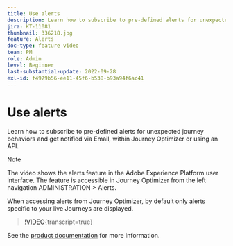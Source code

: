 ```yaml
---
title: Use alerts
description: Learn how to subscribe to pre-defined alerts for unexpected journey behaviors and get notified via Email, within Journey Optimizer or using an API.
jira: KT-11081
thumbnail: 336218.jpg
feature: Alerts
doc-type: feature video
team: PM
role: Admin
level: Beginner
last-substantial-update: 2022-09-28
exl-id: f4979b56-ee11-45f6-b538-b93a94f6ac41
---
```

# Use alerts

Learn how to subscribe to pre-defined alerts for unexpected journey behaviors and get notified via Email, within Journey Optimizer or using an API.

>[!NOTE]
>
>The video shows the alerts feature in the Adobe Experience Platform user interface. The feature is accessible in Journey Optimizer from the left navigation ADMINISTRATION > Alerts.
>
>
>When accessing alerts from Journey Optimizer, by default only alerts specific to your live Journeys are displayed.

>[!VIDEO](https://video.tv.adobe.com/v/336218?quality=12&learn=on){transcript=true}

See the [product documentation](https://experienceleague.adobe.com/en/docs/journey-optimizer/using/test/alerts) for more information.
